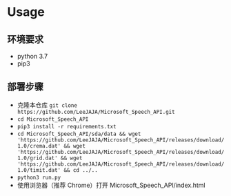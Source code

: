 # Usage

## 环境要求
- python 3.7
- pip3

## 部署步骤
- 克隆本仓库 `git clone https://github.com/LeeJAJA/Microsoft_Speech_API.git`
- `cd Microsoft_Speech_API`
- `pip3 install -r requirements.txt`
- `cd Microsoft_Speech_API⁩/sda⁩/data && wget 'https://github.com/LeeJAJA/Microsoft_Speech_API/releases/download/1.0/crema.dat' && wget 'https://github.com/LeeJAJA/Microsoft_Speech_API/releases/download/1.0/grid.dat' && wget 'https://github.com/LeeJAJA/Microsoft_Speech_API/releases/download/1.0/timit.dat' && cd ../..` 
- `python3 run.py`
- 使用浏览器（推荐 Chrome）打开 Microsoft_Speech_API/index.html